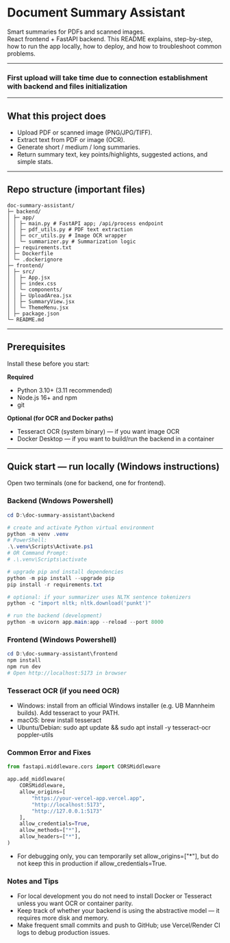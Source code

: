 # Document Summary Assistant

Smart summaries for PDFs and scanned images.  
React frontend + FastAPI backend. This README explains, step-by-step, how to run the app locally, how to deploy, and how to troubleshoot common problems.

---
### First upload will take time due to connection establishment with backend and files initialization
---
## What this project does
- Upload PDF or scanned image (PNG/JPG/TIFF).
- Extract text from PDF or image (OCR).
- Generate short / medium / long summaries.
- Return summary text, key points/highlights, suggested actions, and simple stats.

---

## Repo structure (important files)
```
doc-summary-assistant/
├─ backend/
│ ├─ app/
│ │ ├─ main.py # FastAPI app; /api/process endpoint
│ │ ├─ pdf_utils.py # PDF text extraction
│ │ ├─ ocr_utils.py # Image OCR wrapper
│ │ └─ summarizer.py # Summarization logic
│ ├─ requirements.txt
│ ├─ Dockerfile
│ └─ .dockerignore
├─ frontend/
│ ├─ src/
│ │ ├─ App.jsx
│ │ ├─ index.css
│ │ └─ components/
│ │ ├─ UploadArea.jsx
│ │ ├─ SummaryView.jsx
│ │ └─ ThemeMenu.jsx
│ ├─ package.json
└─ README.md
```


---

## Prerequisites

Install these before you start:

**Required**
- Python 3.10+ (3.11 recommended)
- Node.js 16+ and npm
- git

**Optional (for OCR and Docker paths)**
- Tesseract OCR (system binary) — if you want image OCR
- Docker Desktop — if you want to build/run the backend in a container

---

## Quick start — run locally (Windows instructions)

Open two terminals (one for backend, one for frontend).

### Backend (Wndows Powershell)
```powershell
cd D:\doc-summary-assistant\backend

# create and activate Python virtual environment
python -m venv .venv
# PowerShell:
.\.venv\Scripts\Activate.ps1
# OR Command Prompt:
# .\.venv\Scripts\activate

# upgrade pip and install dependencies
python -m pip install --upgrade pip
pip install -r requirements.txt

# optional: if your summarizer uses NLTK sentence tokenizers
python -c "import nltk; nltk.download('punkt')"

# run the backend (development)
python -m uvicorn app.main:app --reload --port 8000
```

### Frontend (Windows Powershell)
```powershell
cd D:\doc-summary-assistant\frontend
npm install
npm run dev
# Open http://localhost:5173 in browser
```

### Tesseract OCR (if you need OCR)
- Windows: install from an official Windows installer (e.g. UB Mannheim builds). Add tesseract to your PATH.
- macOS: brew install tesseract
- Ubuntu/Debian: sudo apt update && sudo apt install -y tesseract-ocr poppler-utils

### Common Error and Fixes
```python
from fastapi.middleware.cors import CORSMiddleware

app.add_middleware(
    CORSMiddleware,
    allow_origins=[
        "https://your-vercel-app.vercel.app",
        "http://localhost:5173",
        "http://127.0.0.1:5173"
    ],
    allow_credentials=True,
    allow_methods=["*"],
    allow_headers=["*"],
)
```
- For debugging only, you can temporarily set allow_origins=["*"], but do not keep this in production if allow_credentials=True.

### Notes and Tips
- For local development you do not need to install Docker or Tesseract unless you want OCR or container parity.
- Keep track of whether your backend is using the abstractive model — it requires more disk and memory.
- Make frequent small commits and push to GitHub; use Vercel/Render CI logs to debug production issues.

